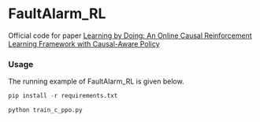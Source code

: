# FaultAlarm_RL
Official code for paper [Learning by Doing: An Online Causal Reinforcement Learning Framework with Causal-Aware Policy](https://arxiv.org/abs/2402.04869)


### Usage
The running example of FaultAlarm_RL is given below.

```python
pip install -r requirements.txt

python train_c_ppo.py
```

